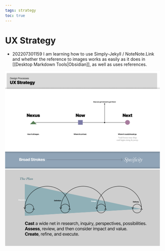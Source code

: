 ```yaml
---
tags: strategy
toc: true
---
```


# UX Strategy

- 202207301159 I am learning how to use Simply-Jekyll / NoteNote.Link and whether the reference to images works as easily as it does in [[Desktop Markdown Tools\|Obsidian]], as well as uses references.


![Strategy Timeline](../assets/img/UX-Strategy-Process-Timeline.png)
![Strategy Funnel](../assets/img/UX-Strategy-Process-Funnel.png)
![Strategy Stages](../assets/img/UX-Strategy-Process-Stages.png)


